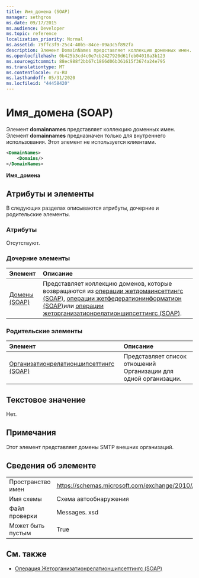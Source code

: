 ```yaml
---
title: Имя_домена (SOAP)
manager: sethgros
ms.date: 09/17/2015
ms.audience: Developer
ms.topic: reference
localization_priority: Normal
ms.assetid: 79ffc3f9-25c4-40b5-84ce-09a3c5f892fa
description: Элемент DomainNames представляет коллекцию доменных имен. Элемент DomainNames предназначен только для внутреннего использования. Этот элемент не используется клиентами.
ms.openlocfilehash: 0b425b3cd4c0e7cb2427920d61feb04010a3b123
ms.sourcegitcommit: 88ec988f2bb67c1866d06b361615f3674a24e795
ms.translationtype: MT
ms.contentlocale: ru-RU
ms.lasthandoff: 05/31/2020
ms.locfileid: "44458420"
---
```

# <a name="domainnames-soap"></a>Имя_домена (SOAP)

Элемент **domainnames** представляет коллекцию доменных имен. Элемент **domainnames** предназначен только для внутреннего использования. Этот элемент не используется клиентами. 
  
```XML
<DomainNames>
    <Domains/>
</DomainNames>
```

 **Имя_домена**
## <a name="attributes-and-elements"></a>Атрибуты и элементы

В следующих разделах описываются атрибуты, дочерние и родительские элементы.
  
### <a name="attributes"></a>Атрибуты

Отсутствуют.
  
### <a name="child-elements"></a>Дочерние элементы

|**Элемент**|**Описание**|
|:-----|:-----|
|[Домены (SOAP)](domains-soap.md) <br/> |Представляет коллекцию доменов, которые возвращаются из [операции жетдомаинсеттингс (SOAP)](getdomainsettings-operation-soap.md), [операции жетфедератионинформатион (SOAP)](getfederationinformation-operation-soap.md)или [операции жеторганизатионрелатионшипсеттингс (SOAP)](getorganizationrelationshipsettings-operation-soap.md).  <br/> |
   
### <a name="parent-elements"></a>Родительские элементы

|**Элемент**|**Описание**|
|:-----|:-----|
|[Организатионрелатионшипсеттингс (SOAP)](organizationrelationshipsettings-soap.md) <br/> |Представляет список отношений Организации для одной организации.  <br/> |
   
## <a name="text-value"></a>Текстовое значение

Нет.
  
## <a name="remarks"></a>Примечания

Этот элемент представляет домены SMTP внешних организаций.
  
## <a name="element-information"></a>Сведения об элементе

|||
|:-----|:-----|
|Пространство имен  <br/> |https://schemas.microsoft.com/exchange/2010/Autodiscover  <br/> |
|Имя схемы  <br/> |Схема автообнаружения  <br/> |
|Файл проверки  <br/> |Messages. xsd  <br/> |
|Может быть пустым  <br/> |True  <br/> |
   
## <a name="see-also"></a>См. также

- [Операция Жеторганизатионрелатионшипсеттингс (SOAP)](getorganizationrelationshipsettings-operation-soap.md)

